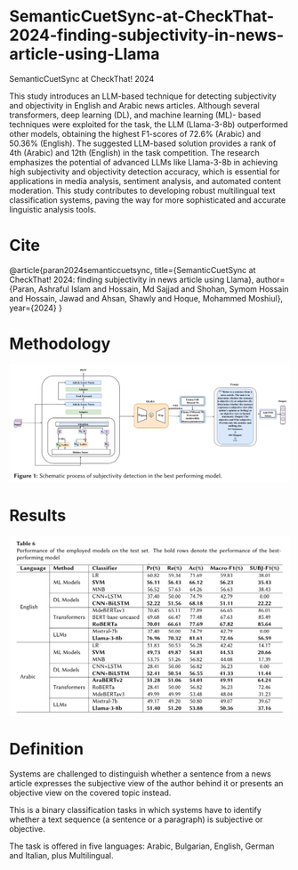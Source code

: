 # SemanticCuetSync-at-CheckThat-2024-finding-subjectivity-in-news-article-using-Llama
SemanticCuetSync at CheckThat! 2024

This study introduces an LLM-based technique for detecting subjectivity and objectivity in English and Arabic
news articles. Although several transformers, deep learning (DL), and machine learning (ML)- based techniques
were exploited for the task, the LLM (Llama-3-8b) outperformed other models, obtaining the highest F1-scores
of 72.6% (Arabic) and 50.36% (English). The suggested LLM-based solution provides a rank of 4th (Arabic) and
12th (English) in the task competition. The research emphasizes the potential of advanced LLMs like Llama-3-8b
in achieving high subjectivity and objectivity detection accuracy, which is essential for applications in media
analysis, sentiment analysis, and automated content moderation. This study contributes to developing robust
multilingual text classification systems, paving the way for more sophisticated and accurate linguistic analysis
tools.

# Cite
@article{paran2024semanticcuetsync,
  title={SemanticCuetSync at CheckThat! 2024: finding subjectivity in news article using Llama},
  author={Paran, Ashraful Islam and Hossain, Md Sajjad and Shohan, Symom Hossain and Hossain, Jawad and Ahsan, Shawly and Hoque, Mohammed Moshiul},
  year={2024}
}


# Methodology
![alt text](image-1.png)
# Results
![alt text](image-2.png)

# Definition
Systems are challenged to distinguish whether a sentence from a news article expresses the subjective view of the author behind it or presents an objective view on the covered topic instead.

This is a binary classification tasks in which systems have to identify whether a text sequence (a sentence or a paragraph) is subjective or objective.

The task is offered in five languages: Arabic, Bulgarian, English, German and Italian, plus Multilingual.